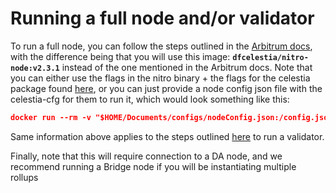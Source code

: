 # Running a full node and/or validator

To run a full node, you can follow the steps outlined in the [Arbitrum docs](https://docs.arbitrum.io/node-running/how-tos/running-an-orbit-node), with the difference being that you will use this image: **`dfcelestia/nitro-node:v2.3.1`** instead of the one mentioned in the Arbitrum docs. Note that you can either use the flags in the nitro binary + the flags for the celestia package found [here](https://github.com/celestiaorg/nitro/blob/celestia-v2.3.1/das/celestia/celestia.go#L53-L63), or you can just provide a node config json file with the celestia-cfg for them to run it, which would look something like this:

```json
docker run --rm -v "$HOME/Documents/configs/nodeConfig.json:/config.json:ro" --network host celestia-nitro:v2.3.1 --conf.file /config.json
```

Same information above applies to the steps outlined [here](https://docs.arbitrum.io/node-running/how-tos/running-a-validator) to run a validator.

Finally, note that this will require connection to a DA node, and we recommend running a Bridge node if you will be instantiating multiple rollups
